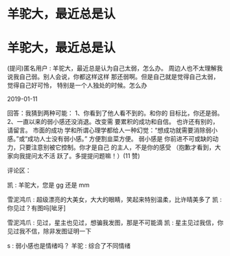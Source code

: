 # 羊驼大，最近总是认

# 羊驼大，最近总是认

(提问)匿名用户 : 羊驼大，最近总是认为自己太弱，怎么办。 周边人也不太理解我说我自己弱。别人会说，你都这样这样 那还弱啊。但是自己就是觉得自己太弱，觉得自己好可怜， 特别是一个人独处的时候。怎么办

2019-01-11

回答：我猜到两种可能： 1、你看到了他人看不到的。和你的 目标比，你还是弱。 2、一直以来的弱小感还没消退。改变需 要累积的成功和自信。 也许还有别的，请留言。 市面的成功 学和所谓心理学都给人一种幻觉：“想成功就需要消除弱小 感。”或“成功人士没有弱小感。” 方便割韭菜方便。 弱小感是 你前进不可或缺的动力，只要注意别被它控制。你才是自己 的主人，不是你的感受 （抱歉才看到，大家向我提问太不活 跃了。多提提问题嘛！）(11 赞)

评论区：

凯 : 羊驼大，您是 gg 还是 mm

雪泥鸿爪 : 超级漂亮的大美女，大大的眼睛，笑起来特别温柔，比许晴美多了 凯 : 你见过？有图吗[呲牙]

雪泥鸿爪 : 见过，星主也见过，想骗我发图，那是不可能滴 凯 : 星主见过我信，你见过我不信，除非发图证明一下

s : 弱小感也是情绪吗？ 羊驼 : 综合了不同情绪